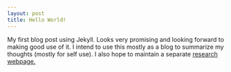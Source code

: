 ```yaml
---
layout: post
title: Hello World!
---
```


My first blog post using Jekyll. Looks very promising and looking forward to making good use of it. I intend to use this mostly as a blog to summarize my thoughts (mostly for self use). I also hope to maintain a separate [research webpage.](aravind93.wix.com/research)
